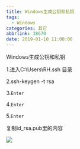 ```yaml
---
title: Windows生成公钥和私钥
tags:
  - Windows
categories: 其它
abbrlink: 38670
date: 2019-01-10 11:00:00
---
```


Windows生成公钥和私钥

1.进入C:\Users\RH\.ssh 目录

2.ssh-keygen -t rsa

3.`Enter`

4.`Enter`

5.`Enter`

复制id_rsa.pub里的内容

![](/picture/ssh-key.png)
